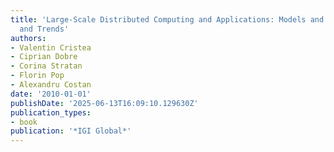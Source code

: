 ```yaml
---
title: 'Large-Scale Distributed Computing and Applications: Models and Trends: Models
  and Trends'
authors:
- Valentin Cristea
- Ciprian Dobre
- Corina Stratan
- Florin Pop
- Alexandru Costan
date: '2010-01-01'
publishDate: '2025-06-13T16:09:10.129630Z'
publication_types:
- book
publication: '*IGI Global*'
---
```

